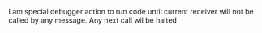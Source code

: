 I am special debugger action to run code until current receiver will not be called by any message. Any next call wil be halted